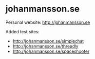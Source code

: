 # johanmansson.se

Personal website: http://johanmansson.se

Added test sites:
* http://johanmansson.se/simplechat
* http://johanmansson.se/threadly
* http://johanmansson.se/spaceshooter
